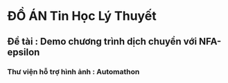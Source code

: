 # ĐỒ ÁN Tin Học Lý Thuyết
## Đề tài : Demo chương trình dịch chuyển với NFA-epsilon

### Thư viện hỗ trợ hình ảnh : Automathon
